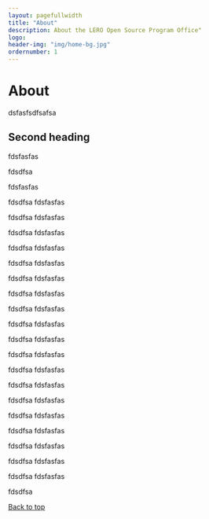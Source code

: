 ```yaml
---
layout: pagefullwidth
title: "About"
description: About the LERO Open Source Program Office"
logo:
header-img: "img/home-bg.jpg"
ordernumber: 1
---
```


# About <a name="Top"></a>
dsfasfsdfsafsa

## Second heading
fdsfasfas
  
fdsdfsa

fdsfasfas

fdsdfsa
fdsfasfas

fdsdfsa
fdsfasfas

fdsdfsa
fdsfasfas

fdsdfsa
fdsfasfas

fdsdfsa
fdsfasfas

fdsdfsa
fdsfasfas

fdsdfsa
fdsfasfas

fdsdfsa
fdsfasfas

fdsdfsa
fdsfasfas

fdsdfsa
fdsfasfas

fdsdfsa
fdsfasfas

fdsdfsa
fdsfasfas

fdsdfsa
fdsfasfas

fdsdfsa
fdsfasfas

fdsdfsa
fdsfasfas

fdsdfsa
fdsfasfas

fdsdfsa
fdsfasfas

fdsdfsa
fdsfasfas

fdsdfsa
fdsfasfas

fdsdfsa

[Back to top](#Top)
